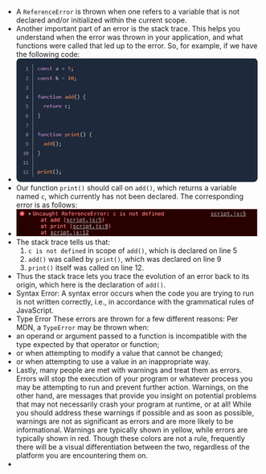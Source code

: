 - A `ReferenceError` is thrown when one refers to a variable that is not declared and/or initialized within the current scope.
- Another important part of an error is the stack trace. This helps you understand when the error was thrown in your application, and what functions were called that led up to the error. So, for example, if we have the following code:
- ![](../../statics/Pasted%20image%2020230614071504.png )
- Our function `print()` should call on `add()`, which returns a variable named `c`, which currently has not been declared. The corresponding error is as follows:
- ![](../../statics/Pasted%20image%2020230614071534.png )
- The stack trace tells us that:
	1. `c is not defined` in scope of `add()`, which is declared on line 5
	2. `add()` was called by `print()`, which was declared on line 9
	3. `print()` itself was called on line 12.
- Thus the stack trace lets you trace the evolution of an error back to its origin, which here is the declaration of `add()`.
-  Syntax Error: A syntax error occurs when the code you are trying to run is not written correctly, i.e., in accordance with the grammatical rules of JavaScript. 
-  Type Error These errors are thrown for a few different reasons: Per MDN, a `TypeError` may be thrown when:
 - an operand or argument passed to a function is incompatible with the type expected by that operator or function;
 - or when attempting to modify a value that cannot be changed;
 - or when attempting to use a value in an inappropriate way.
 - Lastly, many people are met with warnings and treat them as errors. Errors will stop the execution of your program or whatever process you may be attempting to run and prevent further action. Warnings, on the other hand, are messages that provide you insight on potential problems that may not necessarily crash your program at runtime, or at all! While you should address these warnings if possible and as soon as possible, warnings are not as significant as errors and are more likely to be informational. Warnings are typically shown in yellow, while errors are typically shown in red. Though these colors are not a rule, frequently there will be a visual differentiation between the two, regardless of the platform you are encountering them on.
 - 
